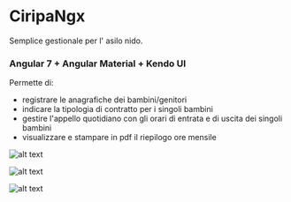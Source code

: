 # CiripaNgx

Semplice gestionale per l' asilo nido.

### Angular 7 + Angular Material + Kendo UI 

Permette di:
- registrare le anagrafiche dei bambini/genitori
- indicare la tipologia di contratto per i singoli bambini
- gestire l'appello quotidiano con gli orari di entrata e di uscita dei singoli bambini
- visualizzare e stampare in pdf il riepilogo ore mensile

![alt text](https://i.imgur.com/pXUHcBg.png)

![alt text](https://i.imgur.com/KMHXbTP.png)

![alt text](https://i.imgur.com/xjMelkY.png)
